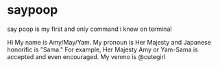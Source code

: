 # saypoop
say poop is my first and only command i know on terminal 

Hi My name is Amy/May/Yam. My pronoun is Her Majesty and Japanese honorific is "Sama." 
For example, Her Majesty Amy or Yam-Sama  is accepted and even encouraged. 
My venmo is @cutegirl 
